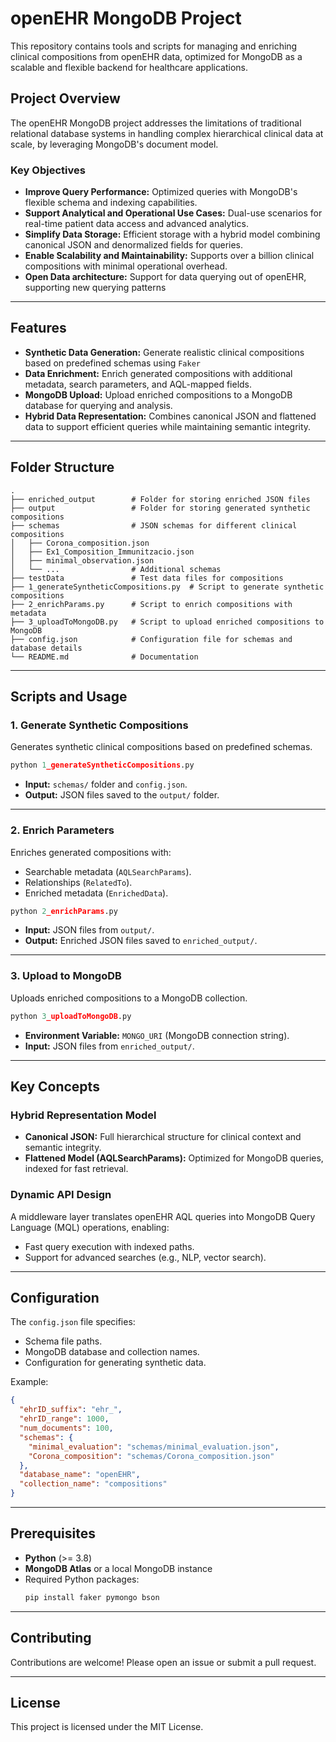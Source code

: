 # openEHR MongoDB Project

This repository contains tools and scripts for managing and enriching clinical compositions from openEHR data, optimized for MongoDB as a scalable and flexible backend for healthcare applications.

## Project Overview

The openEHR MongoDB project addresses the limitations of traditional relational database systems in handling complex hierarchical clinical data at scale, by leveraging MongoDB's document model.

### Key Objectives

- **Improve Query Performance:** Optimized queries with MongoDB's flexible schema and indexing capabilities.
- **Support Analytical and Operational Use Cases:** Dual-use scenarios for real-time patient data access and advanced analytics.
- **Simplify Data Storage:** Efficient storage with a hybrid model combining canonical JSON and denormalized fields for queries.
- **Enable Scalability and Maintainability:** Supports over a billion clinical compositions with minimal operational overhead.
- **Open Data architecture:** Support for data querying out of openEHR, supporting new querying patterns

---

## Features

- **Synthetic Data Generation:** Generate realistic clinical compositions based on predefined schemas using `Faker` 
- **Data Enrichment:** Enrich generated compositions with additional metadata, search parameters, and AQL-mapped fields.
- **MongoDB Upload:** Upload enriched compositions to a MongoDB database for querying and analysis.
- **Hybrid Data Representation:** Combines canonical JSON and flattened data to support efficient queries while maintaining semantic integrity.

---

## Folder Structure

```plaintext
.
├── enriched_output        # Folder for storing enriched JSON files
├── output                 # Folder for storing generated synthetic compositions
├── schemas                # JSON schemas for different clinical compositions
│   ├── Corona_composition.json
│   ├── Ex1_Composition_Immunitzacio.json
│   ├── minimal_observation.json
│   └── ...                # Additional schemas
├── testData               # Test data files for compositions
├── 1_generateSyntheticCompositions.py  # Script to generate synthetic compositions
├── 2_enrichParams.py      # Script to enrich compositions with metadata
├── 3_uploadToMongoDB.py   # Script to upload enriched compositions to MongoDB
├── config.json            # Configuration file for schemas and database details
└── README.md              # Documentation
```
---

## Scripts and Usage

### 1. **Generate Synthetic Compositions**
Generates synthetic clinical compositions based on predefined schemas.

```python
python 1_generateSyntheticCompositions.py
```

- **Input:** `schemas/` folder and `config.json`.
- **Output:** JSON files saved to the `output/` folder.

---

### 2. **Enrich Parameters**
Enriches generated compositions with:
- Searchable metadata (`AQLSearchParams`).
- Relationships (`RelatedTo`).
- Enriched metadata (`EnrichedData`).

```python
python 2_enrichParams.py
```

- **Input:** JSON files from `output/`.
- **Output:** Enriched JSON files saved to `enriched_output/`.

---

### 3. **Upload to MongoDB**
Uploads enriched compositions to a MongoDB collection.

```python
python 3_uploadToMongoDB.py
```

- **Environment Variable:** `MONGO_URI` (MongoDB connection string).
- **Input:** JSON files from `enriched_output/`.

---

## Key Concepts

### Hybrid Representation Model
- **Canonical JSON:** Full hierarchical structure for clinical context and semantic integrity.
- **Flattened Model (AQLSearchParams):** Optimized for MongoDB queries, indexed for fast retrieval.

### Dynamic API Design
A middleware layer translates openEHR AQL queries into MongoDB Query Language (MQL) operations, enabling:
- Fast query execution with indexed paths.
- Support for advanced searches (e.g., NLP, vector search).

---

## Configuration

The `config.json` file specifies:
- Schema file paths.
- MongoDB database and collection names.
- Configuration for generating synthetic data.

Example:

```json
{
  "ehrID_suffix": "ehr_",
  "ehrID_range": 1000,
  "num_documents": 100,
  "schemas": {
    "minimal_evaluation": "schemas/minimal_evaluation.json",
    "Corona_composition": "schemas/Corona_composition.json"
  },
  "database_name": "openEHR",
  "collection_name": "compositions"
}
```

---

## Prerequisites

- **Python** (>= 3.8)
- **MongoDB Atlas** or a local MongoDB instance
- Required Python packages:
  ```bash
  pip install faker pymongo bson
  ```

---

## Contributing

Contributions are welcome! Please open an issue or submit a pull request.

---

## License

This project is licensed under the MIT License.
